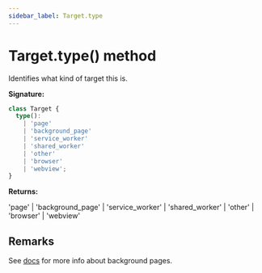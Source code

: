```yaml
---
sidebar_label: Target.type
---
```


# Target.type() method

Identifies what kind of target this is.

**Signature:**

```typescript
class Target {
  type():
    | 'page'
    | 'background_page'
    | 'service_worker'
    | 'shared_worker'
    | 'other'
    | 'browser'
    | 'webview';
}
```

**Returns:**

'page' \| 'background_page' \| 'service_worker' \| 'shared_worker' \| 'other' \|
'browser' \| 'webview'

## Remarks

See [docs](https://developer.chrome.com/extensions/background_pages) for more
info about background pages.
